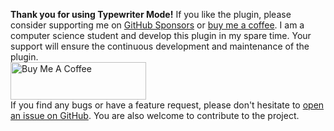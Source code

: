 **Thank you for using Typewriter Mode!** If you like the plugin, please consider supporting me on [GitHub Sponsors](https://github.com/sponsors/davisriedel) or [buy me a coffee](https://www.buymeacoffee.com/davis.riedel). I am a computer science student and develop this plugin in my spare time. Your support will ensure the continuous development and maintenance of the plugin.
<br>
<a href="https://www.buymeacoffee.com/davis.riedel" target="_blank"><img src="https://cdn.buymeacoffee.com/buttons/v2/default-yellow.png" alt="Buy Me A Coffee" style="height: 60px !important;width: 217px !important;"></a>
<br>
If you find any bugs or have a feature request, please don't hesitate to [open an issue on GitHub](https://github.com/davisriedel/obsidian-typewriter-mode/issues). You are also welcome to contribute to the project.
